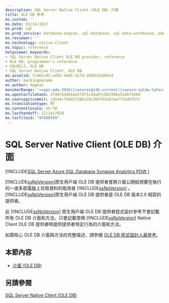 ```yaml
---
description: SQL Server Native Client (OLE DB) 介面
title: OLE DB 參考
ms.custom: ''
ms.date: 03/14/2017
ms.prod: sql
ms.prod_service: database-engine, sql-database, sql-data-warehouse, pdw
ms.reviewer: ''
ms.technology: native-client
ms.topic: reference
helpviewer_keywords:
- SQL Server Native Client OLE DB provider, reference
- OLE DB, programmer's reference
- SQLNCLI, OLE DB
- SQL Server Native Client, OLE DB
ms.assetid: 7c462c92-ad5b-4dd5-817d-2b89c83d8fe4
author: markingmyname
ms.author: maghan
monikerRange: '>=aps-pdw-2016||=azuresqldb-current||=azure-sqldw-latest||>=sql-server-2016||>=sql-server-linux-2017||=azuresqldb-mi-current'
ms.openlocfilehash: 27407bd4b9ab279f1c44a0fc8d199be5a5bf4560
ms.sourcegitcommit: 1a544cf4dd2720b124c3697d1e62ae7741db757c
ms.translationtype: MT
ms.contentlocale: zh-TW
ms.lasthandoff: 12/14/2020
ms.locfileid: "97469359"
---
```

# <a name="sql-server-native-client-ole-db-interfaces"></a>SQL Server Native Client (OLE DB) 介面
[!INCLUDE[SQL Server Azure SQL Database Synapse Analytics PDW ](../../includes/applies-to-version/sql-asdb-asdbmi-asa-pdw.md)]

  [!INCLUDE[ssNoVersion](../../includes/ssnoversion-md.md)]原生用戶端 OLE DB 提供者會將介面公開給想要在執行的一或多部電腦上存取資料的取用者 [!INCLUDE[ssNoVersion](../../includes/ssnoversion-md.md)] 。 [!INCLUDE[ssNoVersion](../../includes/ssnoversion-md.md)]原生用戶端 OLE DB 提供者是 OLE DB 版本2.0 相容的提供者。  
  
 此 [!INCLUDE[ssNoVersion](../../includes/ssnoversion-md.md)] 原生用戶端 OLE DB 提供者程式設計參考不會記載所有 OLE DB 介面和方法，只會記載使用 [!INCLUDE[ssNoVersion](../../includes/ssnoversion-md.md)] Native Client OLE DB 提供者時提供提供者特定行為的介面和方法。  
  
 如需核心 OLE DB 介面與方法的完整描述，請參閱 [OLE DB 程式設計人員參考](/previous-versions/windows/desktop/ms713643(v=vs.85))。  
  
## <a name="in-this-section"></a>本節內容  
  
-   [介面 &#40;OLE DB&#41;]()  
  
## <a name="see-also"></a>另請參閱  
 [SQL Server Native Client &#40;OLE DB&#41;](../../relational-databases/native-client/ole-db/sql-server-native-client-ole-db.md)  
  
